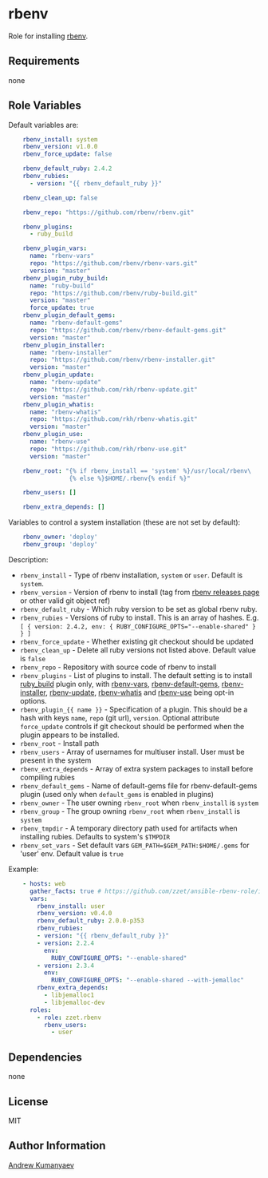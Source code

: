 rbenv
========

Role for installing [rbenv](https://github.com/sstephenson/rbenv).

<!--

Role ready status
------------

[![Build Status](https://travis-ci.org/zzet/ansible-rbenv-role.png?branch=master)](https://travis-ci.org/zzet/ansible-rbenv-role)
-->

Requirements
------------

none

Role Variables
--------------

Default variables are:

```yml
    rbenv_install: system
    rbenv_version: v1.0.0
    rbenv_force_update: false

    rbenv_default_ruby: 2.4.2
    rbenv_rubies:
      - version: "{{ rbenv_default_ruby }}"

    rbenv_clean_up: false

    rbenv_repo: "https://github.com/rbenv/rbenv.git"

    rbenv_plugins:
      - ruby_build

    rbenv_plugin_vars:
      name: "rbenv-vars"
      repo: "https://github.com/rbenv/rbenv-vars.git"
      version: "master"
    rbenv_plugin_ruby_build:
      name: "ruby-build"
      repo: "https://github.com/rbenv/ruby-build.git"
      version: "master"
      force_update: true
    rbenv_plugin_default_gems:
      name: "rbenv-default-gems"
      repo: "https://github.com/rbenv/rbenv-default-gems.git"
      version: "master"
    rbenv_plugin_installer:
      name: "rbenv-installer"
      repo: "https://github.com/rbenv/rbenv-installer.git"
      version: "master"
    rbenv_plugin_update:
      name: "rbenv-update"
      repo: "https://github.com/rkh/rbenv-update.git"
      version: "master"
    rbenv_plugin_whatis:
      name: "rbenv-whatis"
      repo: "https://github.com/rkh/rbenv-whatis.git"
      version: "master"
    rbenv_plugin_use:
      name: "rbenv-use"
      repo: "https://github.com/rkh/rbenv-use.git"
      version: "master"

    rbenv_root: "{% if rbenv_install == 'system' %}/usr/local/rbenv\
                 {% else %}$HOME/.rbenv{% endif %}"

    rbenv_users: []

    rbenv_extra_depends: []
```

Variables to control a system installation (these are not set by default):

```yml
    rbenv_owner: 'deploy'
    rbenv_group: 'deploy'
```

Description:

- `rbenv_install` - Type of rbenv installation, `system` or `user`. Default is
  `system`.
- `rbenv_version` - Version of rbenv to install (tag from [rbenv releases
  page](https://github.com/sstephenson/rbenv/releases) or other valid git
  object ref)
- `rbenv_default_ruby` - Which ruby version to be set as global rbenv ruby.
- `rbenv_rubies` - Versions of ruby to install. This is an array of hashes.
   E.g. `[ { version: 2.4.2, env: { RUBY_CONFIGURE_OPTS="--enable-shared" } } ]`
- `rbenv_force_update` - Whether existing git checkout should be updated
- `rbenv_clean_up` - Delete all ruby versions not listed above.
   Default value is `false`
- `rbenv_repo` - Repository with source code of rbenv to install
- `rbenv_plugins` -  List of plugins to install. The default setting is to
  install [ruby\_build](https://github.com/rbenv/ruby-build) plugin only,
  with [rbenv-vars](https://github.com/rbenv/rbenv-vars),
  [rbenv-default-gems](https://github.com/rbenv/rbenv-default-gems),
  [rbenv-installer](https://github.com/rbenv/rbenv-installer),
  [rbenv-update](https://github.com/rkh/rbenv-update),
  [rbenv-whatis](https://github.com/rkh/rbenv-whatis) and
  [rbenv-use](https://github.com/rkh/rbenv-use) being opt-in options.
- `rbenv_plugin_{{ name }}` - Specification of a plugin. This should be a hash
   with keys `name`, `repo` (git url), `version`. Optional attribute
  `force_update` controls if git checkout should be performed when the plugin
   appears to be installed.
- `rbenv_root` - Install path
- `rbenv_users` - Array of usernames for multiuser install.
   User must be present in the system
- `rbenv_extra_depends` - Array of extra system packages to install before
   compiling rubies
- `rbenv_default_gems` - Name of default-gems file for rbenv-default-gems
   plugin (used only when `default_gems` is enabled in plugins)
- `rbenv_owner` - The user  owning `rbenv_root` when `rbenv_install` is `system`
- `rbenv_group` - The group owning `rbenv_root` when `rbenv_install` is `system`
- `rbenv_tmpdir` - A temporary directory path used for artifacts when
  installing rubies. Defaults to system's `$TMPDIR`
- `rbenv_set_vars` - Set default vars `GEM_PATH=$GEM_PATH:$HOME/.gems`
  for 'user' env. Default value is `true`

Example:

```yml
    - hosts: web
      gather_facts: true # https://github.com/zzet/ansible-rbenv-role/issues/37
      vars:
        rbenv_install: user
        rbenv_version: v0.4.0
        rbenv_default_ruby: 2.0.0-p353
        rbenv_rubies:
        - version: "{{ rbenv_default_ruby }}"
        - version: 2.2.4
          env:
            RUBY_CONFIGURE_OPTS: "--enable-shared"
        - version: 2.3.4
          env:
            RUBY_CONFIGURE_OPTS: "--enable-shared --with-jemalloc"
        rbenv_extra_depends:
          - libjemalloc1
          - libjemalloc-dev
      roles:
        - role: zzet.rbenv
          rbenv_users:
            - user
```

Dependencies
------------

none

License
-------

MIT

Author Information
------------------

[Andrew Kumanyaev](http://github.com/zzet)

